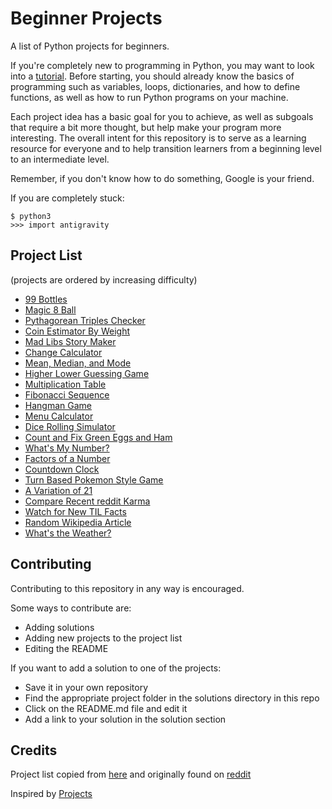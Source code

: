 Beginner Projects
=================
A list of Python projects for beginners.

If you're completely new to programming in Python, you may want to look into a [tutorial](https://www.codecademy.com/learn/python). Before starting, you should already know the basics of programming such as variables, loops, dictionaries, and how to define functions, as well as how to run Python programs on your machine.

Each project idea has a basic goal for you to achieve, as well as subgoals that require a bit more thought, but help make your program more interesting. The overall intent for this repository is to serve as a learning resource for everyone and to help transition learners from a beginning level to an intermediate level.

Remember, if you don't know how to do something, Google is your friend.

If you are completely stuck:
```
$ python3
>>> import antigravity
```

## Project List
(projects are ordered by increasing difficulty)
- [99 Bottles](https://github.com/jrgz/Beginner-Projects/tree/master/projects/99-bottles/README.md)
- [Magic 8 Ball](https://github.com/jrgz/Beginner-Projects/tree/master/projects/magic-8-ball/README.md)
- [Pythagorean Triples Checker](https://github.com/jrgz/Beginner-Projects/tree/master/projects/pythag-triples/README.md)
- [Coin Estimator By Weight](https://github.com/jrgz/Beginner-Projects/tree/master/projects/coin-estimator/README.md)
- [Mad Libs Story Maker](https://github.com/jrgz/Beginner-Projects/tree/master/projects/mad-libs/README.md)
- [Change Calculator](https://github.com/jrgz/Beginner-Projects/tree/master/projects/change-calculator/README.md)
- [Mean, Median, and Mode](https://github.com/jrgz/Beginner-Projects/tree/master/projects/mean-median-mode/README.md)
- [Higher Lower Guessing Game](https://github.com/jrgz/Beginner-Projects/tree/master/projects/guessing-game/README.md)
- [Multiplication Table](https://github.com/jrgz/Beginner-Projects/tree/master/projects/multiplication-table/README.md)
- [Fibonacci Sequence](https://github.com/jrgz/Beginner-Projects/tree/master/projects/fibonacci/README.md)
- [Hangman Game](https://github.com/jrgz/Beginner-Projects/tree/master/projects/hangman-game/README.md)
- [Menu Calculator](https://github.com/jrgz/Beginner-Projects/tree/master/projects/menu-calculator/README.md)
- [Dice Rolling Simulator](https://github.com/jrgz/Beginner-Projects/tree/master/projects/dice-rolling/README.md)
- [Count and Fix Green Eggs and Ham](https://github.com/jrgz/Beginner-Projects/tree/master/projects/green-eggs/README.md)
- [What's My Number?](https://github.com/jrgz/Beginner-Projects/tree/master/projects/whats-my-number/README.md)
- [Factors of a Number](https://github.com/jrgz/Beginner-Projects/tree/master/projects/factors/README.md)
- [Countdown Clock](https://github.com/jrgz/Beginner-Projects/tree/master/projects/countdown-clock/README.md)
- [Turn Based Pokemon Style Game](https://github.com/jrgz/Beginner-Projects/tree/master/projects/pokemon/README.md)
- [A Variation of 21](https://github.com/jrgz/Beginner-Projects/tree/master/projects/21/README.md)
- [Compare Recent reddit Karma](https://github.com/jrgz/Beginner-Projects/tree/master/projects/reddit-karma/README.md)
- [Watch for New TIL Facts](https://github.com/jrgz/Beginner-Projects/tree/master/projects/til-facts/README.md)
- [Random Wikipedia Article](https://github.com/jrgz/Beginner-Projects/tree/master/projects/wikipedia/README.md)
- [What's the Weather?](https://github.com/jrgz/Beginner-Projects/tree/master/projects/weather/README.md)

## Contributing
Contributing to this repository in any way is encouraged.

Some ways to contribute are:
- Adding solutions
- Adding new projects to the project list
- Editing the README

If you want to add a solution to one of the projects: 
- Save it in your own repository 
- Find the appropriate project folder in the solutions directory in this repo
- Click on the README.md file and edit it
- Add a link to your solution in the solution section

## Credits
Project list copied from [here](https://docs.google.com/document/d/1TyqD2_oDtiQIh_Y55J5RfeA91JJECc97xYIKM112H9I/edit?usp=sharing) and originally found on [reddit](https://reddit.com/r/beginnerprojects)

Inspired by [Projects](https://github.com/karan/Projects)
